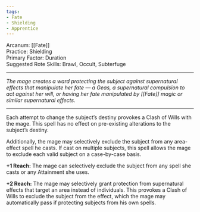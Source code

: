 ```yaml
---
tags:
- Fate
- Shielding
- Apprentice
---
```


Arcanum: [[Fate]]\
Practice: Shielding\
Primary Factor: Duration\
Suggested Rote Skills: Brawl, Occult, Subterfuge

---

_The mage creates a ward protecting the subject against supernatural effects that manipulate her fate — a Geas, a supernatural compulsion to act against her will, or having her fate manipulated by [[Fate]] magic or similar supernatural effects._

---

Each attempt to change the subject’s destiny provokes a Clash of Wills with the mage. This spell has no effect on pre-existing alterations to the subject’s destiny.

Additionally, the mage may selectively exclude the subject from any area-effect spell he casts. If cast on multiple subjects, this spell allows the mage to exclude each valid subject on a case-by-case basis.

**+1 Reach:** The mage can selectively exclude the subject from any spell she casts or any Attainment she uses.

**+2 Reach:** The mage may selectively grant protection from supernatural effects that target an area instead of individuals. This provokes a Clash of Wills to exclude the subject from the effect, which the mage may automatically pass if protecting subjects from his own spells.